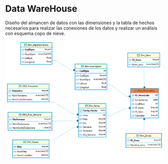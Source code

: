 # Data WareHouse

Diseño del almancen de datos con las dimensiones y la tabla de hechos necesarios para realizar las conexiones de los datos y realizar un análisis con esquema copo de nieve.

<p align="center">
  <img src="https://github.com/Lady-Lopez-2025/Homicidios/blob/4a606bafb56de62745adcc80de4d3857ffb533ac/DataWareHouse/Diagrama_hom.png?raw=true" alt="Modelo del Data Warehouse" width="700">
</p>

